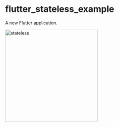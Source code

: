 # flutter_stateless_example

A new Flutter application.

<img width="298" alt="stateless" src="https://user-images.githubusercontent.com/41986669/47154009-c2693100-d2fe-11e8-999b-05835beebeea.png">
